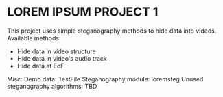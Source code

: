 # LOREM IPSUM PROJECT 1

This project uses simple steganography methods to hide data into videos.
Available methods:
- Hide data in video structure
- Hide data in video's audio track
- Hide data at EoF

Misc:
Demo data: TestFile
Steganography module: loremsteg
Unused steganography algorithms: TBD